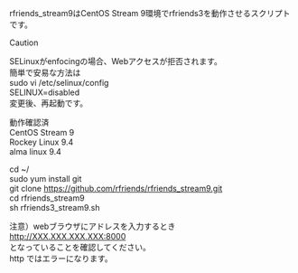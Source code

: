 rfriends_stream9はCentOS Stream 9環境でrfriends3を動作させるスクリプトです。  
> [!CAUTION]
> SELinuxがenfocingの場合、Webアクセスが拒否されます。  
> 簡単で安易な方法は  
> sudo vi /etc/selinux/config  
> SELINUX=disabled  
> 変更後、再起動です。  
> 

動作確認済  
CentOS Stream 9    
Rockey Linux 9.4  
alma linux 9.4  
  
cd ~/  
sudo yum install git  
git clone https://github.com/rfriends/rfriends_stream9.git  
cd rfriends_stream9  
sh rfriends3_stream9.sh  

注意）webブラウザにアドレスを入力するとき  
http://XXX.XXX.XXX.XXX:8000  
となっていることを確認してください。  
http ではエラーになります。
